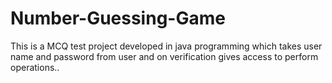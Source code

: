 # Number-Guessing-Game
This is a MCQ test project developed in java programming which takes user name and password from user and on verification gives access to perform operations..
